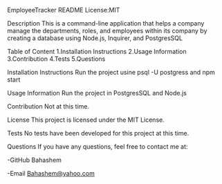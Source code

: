 EmployeeTracker README
License:MIT

Description
This is a command-line application that helps a company manage the departments, roles, and employees within its company by creating a database using Node.js, Inquirer, and PostgresSQL

Table of Content
1.Installation Instructions 2.Usage Information 3.Contribution 4.Tests 5.Questions

Installation Instructions
Run the project usine psql -U postgress and npm start

Usage Information
Run the project in PostgresSQL and Node.js

Contribution
Not at this time.

License
This project is licensed under the MIT License.

Tests
No tests have been developed for this project at this time.

Questions
If you have any questions, feel free to contact me at:

-GitHub Bahashem

-Email Bahashem@yahoo.com